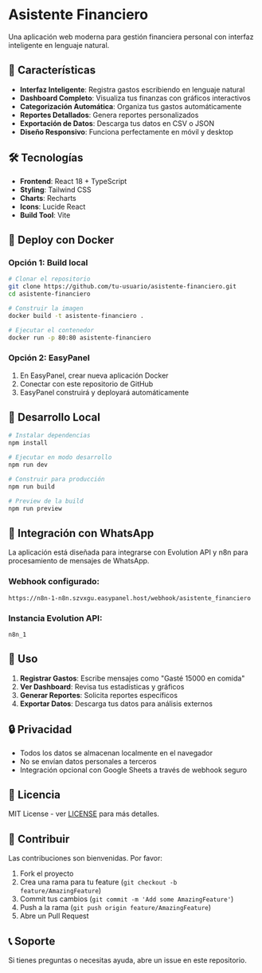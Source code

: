 # Asistente Financiero

Una aplicación web moderna para gestión financiera personal con interfaz inteligente en lenguaje natural.

## 🚀 Características

- **Interfaz Inteligente**: Registra gastos escribiendo en lenguaje natural
- **Dashboard Completo**: Visualiza tus finanzas con gráficos interactivos
- **Categorización Automática**: Organiza tus gastos automáticamente
- **Reportes Detallados**: Genera reportes personalizados
- **Exportación de Datos**: Descarga tus datos en CSV o JSON
- **Diseño Responsivo**: Funciona perfectamente en móvil y desktop

## 🛠️ Tecnologías

- **Frontend**: React 18 + TypeScript
- **Styling**: Tailwind CSS
- **Charts**: Recharts
- **Icons**: Lucide React
- **Build Tool**: Vite

## 🐳 Deploy con Docker

### Opción 1: Build local
```bash
# Clonar el repositorio
git clone https://github.com/tu-usuario/asistente-financiero.git
cd asistente-financiero

# Construir la imagen
docker build -t asistente-financiero .

# Ejecutar el contenedor
docker run -p 80:80 asistente-financiero
```

### Opción 2: EasyPanel
1. En EasyPanel, crear nueva aplicación Docker
2. Conectar con este repositorio de GitHub
3. EasyPanel construirá y deployará automáticamente

## 🔧 Desarrollo Local

```bash
# Instalar dependencias
npm install

# Ejecutar en modo desarrollo
npm run dev

# Construir para producción
npm run build

# Preview de la build
npm run preview
```

## 📱 Integración con WhatsApp

La aplicación está diseñada para integrarse con Evolution API y n8n para procesamiento de mensajes de WhatsApp.

### Webhook configurado:
```
https://n8n-1-n8n.szvxgu.easypanel.host/webhook/asistente_financiero
```

### Instancia Evolution API:
```
n8n_1
```

## 🎯 Uso

1. **Registrar Gastos**: Escribe mensajes como "Gasté 15000 en comida"
2. **Ver Dashboard**: Revisa tus estadísticas y gráficos
3. **Generar Reportes**: Solicita reportes específicos
4. **Exportar Datos**: Descarga tus datos para análisis externos

## 🔒 Privacidad

- Todos los datos se almacenan localmente en el navegador
- No se envían datos personales a terceros
- Integración opcional con Google Sheets a través de webhook seguro

## 📄 Licencia

MIT License - ver [LICENSE](LICENSE) para más detalles.

## 🤝 Contribuir

Las contribuciones son bienvenidas. Por favor:

1. Fork el proyecto
2. Crea una rama para tu feature (`git checkout -b feature/AmazingFeature`)
3. Commit tus cambios (`git commit -m 'Add some AmazingFeature'`)
4. Push a la rama (`git push origin feature/AmazingFeature`)
5. Abre un Pull Request

## 📞 Soporte

Si tienes preguntas o necesitas ayuda, abre un issue en este repositorio.